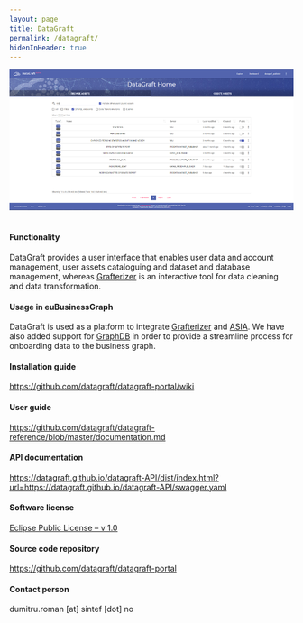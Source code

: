```yaml
---
layout: page
title: DataGraft
permalink: /datagraft/
hidenInHeader: true
---
```


<div class="screenshot"><img alt="" src="/static/files/datagraft/datagraft_screenshot.png"></div>
<br>

#### Functionality
DataGraft provides a user interface that enables user data and account management, user assets cataloguing and dataset and database management, whereas <a href="/grafterizer">Grafterizer</a> is an interactive tool for data cleaning and data transformation.

#### Usage in euBusinessGraph
DataGraft is used as a platform to integrate <a href="/grafterizer">Grafterizer</a> and <a href="/asia">ASIA</a>. We have also added support for <a href="/graphdb">GraphDB</a> in order to provide a streamline process for onboarding data to the business graph.

#### Installation guide
<a href="https://github.com/datagraft/datagraft-portal/wiki">https://github.com/datagraft/datagraft-portal/wiki</a>

#### User guide
<a href="https://github.com/datagraft/datagraft-reference/blob/master/documentation.md">https://github.com/datagraft/datagraft-reference/blob/master/documentation.md</a>

#### API documentation
<a href="https://datagraft.github.io/datagraft-API/dist/index.html?url=https://datagraft.github.io/datagraft-API/swagger.yaml">https://datagraft.github.io/datagraft-API/dist/index.html?url=https://datagraft.github.io/datagraft-API/swagger.yaml</a>

#### Software license
<a href="https://www.eclipse.org/legal/epl-v10.html">Eclipse Public License – v 1.0</a>

#### Source code repository
<a href="https://github.com/datagraft/datagraft-portal">https://github.com/datagraft/datagraft-portal</a>

#### Contact person
dumitru.roman [at] sintef [dot] no
